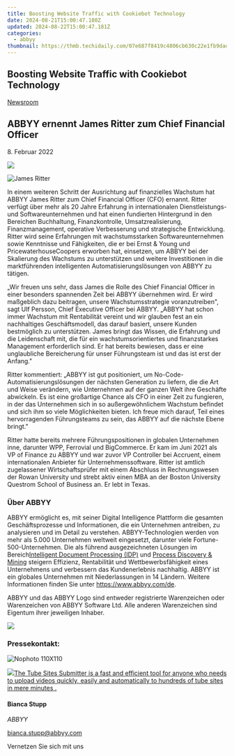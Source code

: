 ```yaml
---
title: Boosting Website Traffic with Cookiebot Technology
date: 2024-08-21T15:00:47.180Z
updated: 2024-08-22T15:00:47.181Z
categories:
  - abbyy
thumbnail: https://thmb.techidaily.com/07e687f8419c4806cb630c22e1fb9dad31142326727645ceb99c557de0c60728.jpg
---
```


## Boosting Website Traffic with Cookiebot Technology

[Newsroom](https://tools.techidaily.com/abbyy/products/)

## ABBYY ernennt James Ritter zum Chief Financial Officer

8\. Februar 2022

![](https://content.abbyy.com/-/media/project/abbyy/abbyy/branchtemplates/shutterstock_1272462163_1296-x-729.jpg?h=729&iar=0&w=1296)

![James Ritter](https://static1.abbyy.com/abbyycommedia/35217/james-ritter.png) 

In einem weiteren Schritt der Ausrichtung auf finanzielles Wachstum hat ABBYY James Ritter zum Chief Financial Officer (CFO) ernannt. Ritter verfügt über mehr als 20 Jahre Erfahrung in internationalen Dienstleistungs- und Softwareunternehmen und hat einen fundierten Hintergrund in den Bereichen Buchhaltung, Finanzkontrolle, Umsatzrealisierung, Finanzmanagement, operative Verbesserung und strategische Entwicklung. Ritter wird seine Erfahrungen mit wachstumsstarken Softwareunternehmen sowie Kenntnisse und Fähigkeiten, die er bei Ernst & Young und PricewaterhouseCoopers erworben hat, einsetzen, um ABBYY bei der Skalierung des Wachstums zu unterstützen und weitere Investitionen in die marktführenden intelligenten Automatisierungslösungen von ABBYY zu tätigen.

„Wir freuen uns sehr, dass James die Rolle des Chief Financial Officer in einer besonders spannenden Zeit bei ABBYY übernehmen wird. Er wird maßgeblich dazu beitragen, unsere Wachstumsstrategie voranzutreiben", sagt Ulf Persson, Chief Executive Officer bei ABBYY. „ABBYY hat schon immer Wachstum mit Rentabilität vereint und wir glauben fest an ein nachhaltiges Geschäftsmodell, das darauf basiert, unsere Kunden bestmöglich zu unterstützen. James bringt das Wissen, die Erfahrung und die Leidenschaft mit, die für ein wachstumsorientiertes und finanzstarkes Management erforderlich sind. Er hat bereits bewiesen, dass er eine unglaubliche Bereicherung für unser Führungsteam ist und das ist erst der Anfang."

Ritter kommentiert: „ABBYY ist gut positioniert, um No-Code-Automatisierungslösungen der nächsten Generation zu liefern, die die Art und Weise verändern, wie Unternehmen auf der ganzen Welt ihre Geschäfte abwickeln. Es ist eine großartige Chance als CFO in einer Zeit zu fungieren, in der das Unternehmen sich in so außergewöhnlichem Wachstum befindet und sich ihm so viele Möglichkeiten bieten. Ich freue mich darauf, Teil eines hervorragenden Führungsteams zu sein, das ABBYY auf die nächste Ebene bringt."

Ritter hatte bereits mehrere Führungspositionen in globalen Unternehmen inne, darunter WPP, Ferrovial und BigCommerce. Er kam im Juni 2021 als VP of Finance zu ABBYY und war zuvor VP Controller bei Accruent, einem internationalen Anbieter für Unternehmenssoftware. Ritter ist amtlich zugelassener Wirtschaftsprüfer mit einem Abschluss in Rechnungswesen der Rowan University und strebt aktiv einen MBA an der Boston University Questrom School of Business an. Er lebt in Texas.

### Über ABBYY

ABBYY ermöglicht es, mit seiner Digital Intelligence Plattform die gesamten Geschäftsprozesse und Informationen, die ein Unternehmen antreiben, zu analysieren und im Detail zu verstehen. ABBYY-Technologien werden von mehr als 5.000 Unternehmen weltweit eingesetzt, darunter viele Fortune-500-Unternehmen. Die als führend ausgezeichneten Lösungen im Bereich[Intelligent Document Processing (IDP)](https://tools.techidaily.com/abbyy/products/) und [Process Discovery & Mining](https://tools.techidaily.com/abbyy/products/) steigern Effizienz, Rentabilität und Wettbewerbsfähigkeit eines Unternehmens und verbessern das Kundenerlebnis nachhaltig. ABBYY ist ein globales Unternehmen mit Niederlassungen in 14 Ländern. Weitere Informationen finden Sie unter <https://www.abbyy.com/de>.

ABBYY und das ABBYY Logo sind entweder registrierte Warenzeichen oder Warenzeichen von ABBYY Software Ltd. Alle anderen Warenzeichen sind Eigentum ihrer jeweiligen Inhaber.

<!-- affiliate ads begin -->
<a href="https://secure.2checkout.com/order/checkout.php?PRODS=4620780&QTY=1&AFFILIATE=108875&CART=1"><img src="https://secure.avangate.com/images/merchant/07dd4d5a72f5740ef0f035f201951476/728__90banner.jpg" border="0"></a>
<!-- affiliate ads end -->
### Pressekontakt:

![Nophoto 110X110](https://static4.abbyy.com/abbyycommedia/34370/nophoto-110x110.png)

<!-- affiliate ads begin -->
<a href="https://secure.2checkout.com/order/checkout.php?PRODS=4531356&QTY=1&AFFILIATE=108875&CART=1"><img src="https://secure.avangate.com/images/merchant/8fdd149fcaa7058caccc9c4ad5b0d89a/products/tss-box.JPG" border="0">The Tube Sites Submitter is a fast and efficient tool for anyone who needs to upload videos quickly, easily and automatically to hundreds of tube sites in mere minutes . </a>
<!-- affiliate ads end -->
#### Bianca Stupp

_ABBYY_

[bianca.stupp@abbyy.com](https://tools.techidaily.com/abbyy/products/)

Vernetzen Sie sich mit uns

<ins class="adsbygoogle"
     style="display:block"
     data-ad-format="autorelaxed"
     data-ad-client="ca-pub-7571918770474297"
     data-ad-slot="1223367746"></ins>



<ins class="adsbygoogle"
     style="display:block"
     data-ad-client="ca-pub-7571918770474297"
     data-ad-slot="8358498916"
     data-ad-format="auto"
     data-full-width-responsive="true"></ins>
